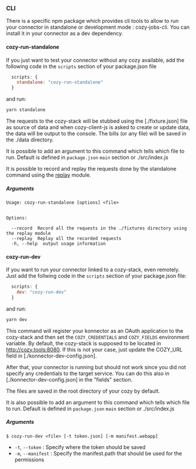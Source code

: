 ### CLI

There is a specific npm package which provides cli tools to allow to run your connector in
standalone or development mode : cozy-jobs-cli. You can install it in your connector as a dev
dependency.

#### cozy-run-standalone

If you just want to test your connector without any cozy available, add the following code in
the `scripts` section of your package.json file

```javascript
  scripts: {
    standalone: "cozy-run-standalone"
  }
```

and run:

```sh
yarn standalone
```

The requests to the cozy-stack will be stubbed using the [./fixture.json] file as source of data
and when cozy-client-js is asked to create or update data, the data will be output to the console.
The bills (or any file) will be saved in the ./data directory.

It is possible to add an argument to this command which tells which file to run. Default is
defined in `package.json` `main` section or ./src/index.js

It is possible to record and replay the requests done by the standalone command using the
[replay](https://github.com/assaf/node-replay) module.

##### Arguments

```
Usage: cozy-run-standalone [options] <file>


Options:

  --record  Record all the requests in the ./fixtures directory using the replay module
  --replay  Replay all the recorded requests
  -h, --help  output usage information
```


#### cozy-run-dev

If you want to run your connector linked to a cozy-stack, even remotely. Just add the follwing code
in the `scripts` section of your package.json file:

```javascript
  scripts: {
    dev: "cozy-run-dev"
  }
```

and run:

```sh
yarn dev
```

This command will register your konnector as an OAuth application to the cozy-stack and then set the `COZY_CREDENTIALS` and `COZY_FIELDS` environment variable. By default,
the cozy-stack is supposed to be located in http://cozy.tools:8080. If this is not your case, just
update the COZY_URL field in [./konnector-dev-config.json].

After that, your connector is running but should not work since you did not specify any credentials to
the target service. You can do this also in [./konnector-dev-config.json] in the "fields" section.

The files are saved in the root directory of your cozy by default.

It is also possible to add an argument to this command which tells which file to run. Default is
defined in `package.json` `main` section or ./src/index.js


##### Arguments

```
$ cozy-run-dev <file> [-t token.json] [-m manifest.webapp]
```

- `-t`, `--token` : Specify where the token should be saved
- `-m`, `--manifest` : Specify the manifest.path that should be used for the permissions
